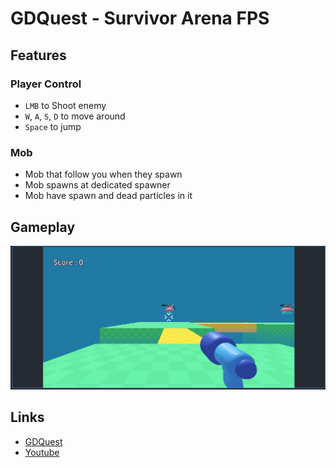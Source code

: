 # GDQuest - Survivor Arena FPS

## Features

### Player Control

- `LMB` to Shoot enemy
- `W`, `A`, `S`, `D` to move around
- `Space` to jump

### Mob

- Mob that follow you when they spawn
- Mob spawns at dedicated spawner
- Mob have spawn and dead particles in it

## Gameplay

![alt text](docs/img/gameplay.gif)

## Links

- [GDQuest](https://www.gdquest.com/library/first_3d_game_godot4_arena_fps/)
- [Youtube](https://youtu.be/NJJNWGD25rg?si=7CmOZM4imKk_HPOU)